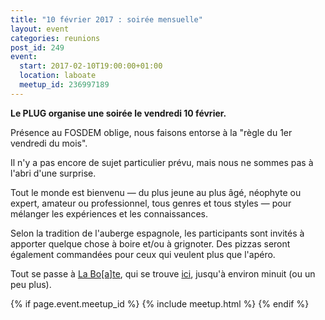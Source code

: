 ```yaml
---
title: "10 février 2017 : soirée mensuelle"
layout: event
categories: reunions
post_id: 249
event:
  start: 2017-02-10T19:00:00+01:00
  location: laboate
  meetup_id: 236997189
---
```


**Le PLUG organise une soirée le vendredi 10 février.**

Présence au FOSDEM oblige, nous faisons entorse à la "règle du 1er vendredi du mois".

Il n'y a pas encore de sujet particulier prévu, mais nous ne sommes pas à l'abri d'une surprise.

Tout le monde est bienvenu — du plus jeune au plus âgé, néophyte ou
expert, amateur ou professionnel, tous genres et tous styles — pour
mélanger les expériences et les connaissances.

Selon la tradition de l'auberge espagnole, les participants sont invités à apporter quelque chose à boire et/ou à grignoter. Des pizzas seront également commandées pour ceux qui veulent plus que l'apéro.

Tout se passe à [La Bo\[a\]te](http://laboate.com/), qui se trouve [ici](https://www.openstreetmap.org/?mlat=43.29207&mlon=5.37297#map=19/43.29207/5.37297), jusqu'à environ minuit (ou un peu plus).

{% if page.event.meetup_id %}
  {% include meetup.html %}
{% endif %}
